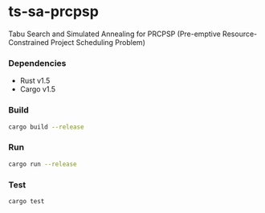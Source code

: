 # ts-sa-prcpsp
Tabu Search and Simulated Annealing for PRCPSP (Pre-emptive Resource-Constrained Project Scheduling Problem)

### Dependencies
* Rust v1.5
* Cargo v1.5

### Build
```bash
cargo build --release
```

### Run
```bash
cargo run --release
```

### Test
```bash
cargo test 
```
